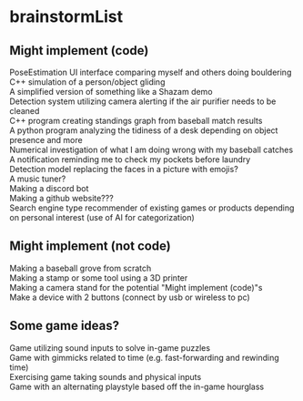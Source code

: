 # brainstormList
## Might implement (code)
PoseEstimation UI interface comparing myself and others doing bouldering <br>
C++ simulation of a person/object gliding <br>
A simplified version of something like a Shazam demo <br>
Detection system utilizing camera alerting if the air purifier needs to be cleaned <br>
C++ program creating standings graph from baseball match results <br>
A python program analyzing the tidiness of a desk depending on object presence and more <br>
Numerical investigation of what I am doing wrong with my baseball catches <br>
A notification reminding me to check my pockets before laundry <br>
Detection model replacing the faces in a picture with emojis? <br>
A music tuner? <br>
Making a discord bot <br>
Making a github website??? <br>
Search engine type recommender of existing games or products depending on personal interest (use of AI for categorization) <br>

## Might implement (not code)
Making a baseball grove from scratch <br>
Making a stamp or some tool using a 3D printer <br>
Making a camera stand for the potential "Might implement (code)"s <br>
Make a device with 2 buttons (connect by usb or wireless to pc) <br>

## Some game ideas?
Game utilizing sound inputs to solve in-game puzzles <br>
Game with gimmicks related to time (e.g. fast-forwarding and rewinding time) <br>
Exercising game taking sounds and physical inputs <br>
Game with an alternating playstyle based off the in-game hourglass <br>
